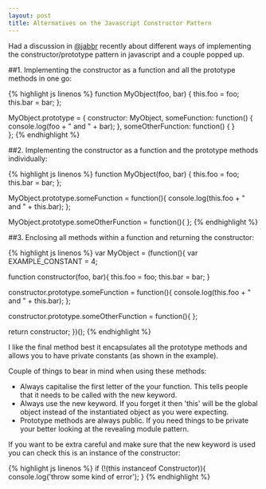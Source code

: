 ```yaml
---
layout: post
title: Alternatives on the Javascript Constructor Pattern
---
```


Had a discussion in [@jabbr](https://jabbr.net/) recently about different ways of implementing the constructor/prototype pattern in javascript and a couple popped up. 

##1. Implementing the constructor as a function and all the prototype methods in one go:

{% highlight js linenos %}
function MyObject(foo, bar) {
  this.foo = foo;
  this.bar = bar;
};

MyObject.prototype = {
  constructor: MyObject,
  someFunction: function() {
    console.log(foo + " and " + bar);
  },
  someOtherFunction: function() {
  }  
};
{% endhighlight %}

##2. Implementing the constructor as a function and the prototype methods individually:

{% highlight js linenos %}
function MyObject(foo, bar) {
  this.foo = foo;
  this.bar = bar;
};
	
MyObject.prototype.someFunction = function(){
  console.log(this.foo + " and " + this.bar);
};

MyObject.prototype.someOtherFunction = function(){
};
{% endhighlight %}

##3. Enclosing all methods within a function and returning the constructor:

{% highlight js linenos %}
var MyObject = (function(){
  var EXAMPLE_CONSTANT = 4;

  function constructor(foo, bar){
    this.foo = foo;
    this.bar = bar;
  }
	
  constructor.prototype.someFunction = function(){
    console.log(this.foo + " and " + this.bar);	
  };
	
  constructor.prototype.someOtherFunction = function(){
  };
	
  return constructor;
})();
{% endhighlight %}

I like the final method best it encapsulates all the prototype methods and allows you to have private constants (as shown in the example).

Couple of things to bear in mind when using these methods:

- Always capitalise the first letter of the your function. This tells people that it needs to be called with the new keyword.
- Always use the new keyword. If you forget it then 'this' will be the global object instead of the instantiated object as you were expecting.
- Prototype methods are always public. If you need things to be private your better looking at the revealing module pattern.

If you want to be extra careful and make sure that the new keyword is used you can check this is an instance of the constructor:

{% highlight js linenos %}
if (!(this instanceof Constructor)){
  console.log('throw some kind of error');
}
{% endhighlight %}